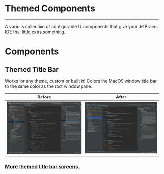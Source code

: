 # Themed Components

---

A various collection of configurable UI components that give your JetBrains IDE that little extra something.

# Components

## Themed Title Bar
Works for any theme, custom or built in!
Colors the MacOS window title bar to the same color as the root window pane.

 |**Before** | **After** |
 | --- | --- |
 | ![Before Title Bar](assets/screens/titleDark.png) | ![Themed Title Bar](assets/screens/themedTitleDark.png) |

### [More themed title bar screens.](assets/screens/ThemedTitleScreens.md)